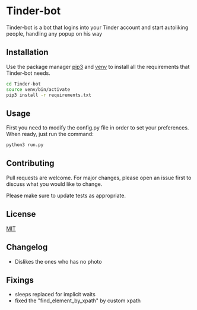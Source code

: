 # Tinder-bot

Tinder-bot is a bot that logins into your Tinder account and start autoliking people, handling any popup on his way

## Installation

Use the package manager [pip3](https://pip.pypa.io/en/stable/) and [venv](https://pypi.org/project/virtualenv/) to install all the requirements that Tinder-bot needs.

```bash
cd Tinder-bot
source venv/bin/activate
pip3 install -r requirements.txt
```

## Usage
First you need to modify the config.py file in order to set your preferences.
When ready, just run the command:

```bash
python3 run.py
```

## Contributing
Pull requests are welcome. For major changes, please open an issue first to discuss what you would like to change.

Please make sure to update tests as appropriate.

## License
[MIT](https://choosealicense.com/licenses/mit/)

## Changelog
- Dislikes the ones who has no photo

## Fixings
- sleeps replaced for implicit waits
- fixed the "find_element_by_xpath" by custom xpath


